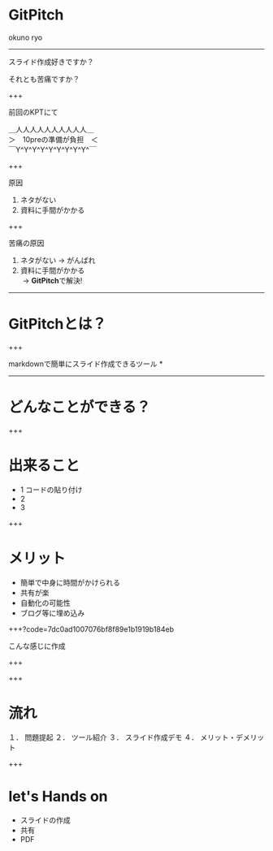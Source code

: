 # GitPitch

okuno ryo

---

スライド作成好きですか？  

それとも苦痛ですか？  

+++

前回のKPTにて

＿人人人人人人人人人人＿  
＞　10preの準備が負担　＜  
￣Y^Y^Y^Y^Y^Y^Y^Y^Y^￣  

+++

原因
1. ネタがない
2. 資料に手間がかかる

+++


苦痛の原因
1. ネタがない -> がんばれ  
2. 資料に手間がかかる  
  -> **GitPitch**で解決!

---

# GitPitchとは？

+++


markdownで簡単にスライド作成できるツール
*

---

# どんなことができる？

+++

# 出来ること

* 1 コードの貼り付け
* 2 
* 3

+++

# メリット
* 簡単で中身に時間がかけられる
* 共有が楽
* 自動化の可能性
* ブログ等に埋め込み


+++?code=7dc0ad1007076bf8f89e1b1919b184eb

こんな感じに作成

+++

+++

# 流れ

１． 問題提起
２． ツール紹介
３． スライド作成デモ
４． メリット・デメリット

+++

# let's Hands on
* スライドの作成
* 共有
* PDF
